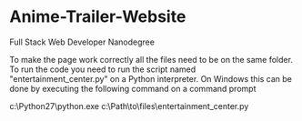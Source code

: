 # Anime-Trailer-Website
Full Stack Web Developer Nanodegree

To make the page work correctly all the files need to be on the same folder.
To run the code you need to run the script named "entertainment_center.py" on a Python interpreter.
On Windows this can be done by executing the following command on a command prompt

c:\Python27\python.exe c:\Path\to\files\entertainment_center.py
